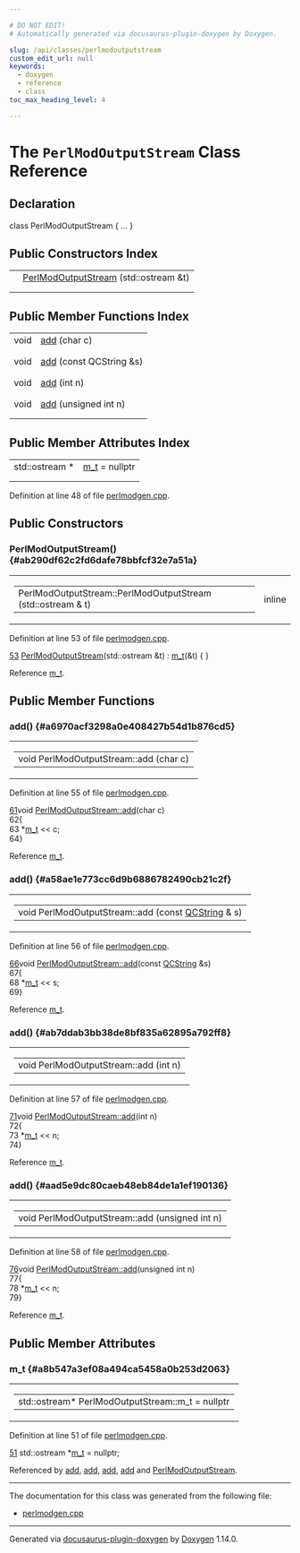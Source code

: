 ```yaml
---

# DO NOT EDIT!
# Automatically generated via docusaurus-plugin-doxygen by Doxygen.

slug: /api/classes/perlmodoutputstream
custom_edit_url: null
keywords:
  - doxygen
  - reference
  - class
toc_max_heading_level: 4

---
```


<div class="doxyPage">

# The `PerlModOutputStream` Class Reference



## Declaration

<div class="doxyDeclaration">
class PerlModOutputStream { ... }
</div>

## Public Constructors Index

<table class="doxyMembersIndex">

<tr class="doxyMemberIndexItem">
<td class="doxyMemberIndexItemType" align="left" valign="top"></td>
<td class="doxyMemberIndexItemName" align="left" valign="top"><a href="#ab290df62c2fd6dafe78bbfcf32e7a51a">PerlModOutputStream</a> (std::ostream &amp;t)</td>
</tr>
<tr class="doxyMemberIndexDescription">
<td class="doxyMemberIndexDescriptionLeft"></td>
<td class="doxyMemberIndexDescriptionRight">
</td>
</tr>
<tr class="doxyMemberIndexSeparator">
<td class="doxyMemberIndexSeparator" colspan="2"></td>
</tr>

</table>

## Public Member Functions Index

<table class="doxyMembersIndex">

<tr class="doxyMemberIndexItem">
<td class="doxyMemberIndexItemType" align="left" valign="top">void</td>
<td class="doxyMemberIndexItemName" align="left" valign="top"><a href="#a6970acf3298a0e408427b54d1b876cd5">add</a> (char c)</td>
</tr>
<tr class="doxyMemberIndexDescription">
<td class="doxyMemberIndexDescriptionLeft"></td>
<td class="doxyMemberIndexDescriptionRight">
</td>
</tr>
<tr class="doxyMemberIndexSeparator">
<td class="doxyMemberIndexSeparator" colspan="2"></td>
</tr>

<tr class="doxyMemberIndexItem">
<td class="doxyMemberIndexItemType" align="left" valign="top">void</td>
<td class="doxyMemberIndexItemName" align="left" valign="top"><a href="#a58ae1e773cc6d9b6886782490cb21c2f">add</a> (const QCString &amp;s)</td>
</tr>
<tr class="doxyMemberIndexDescription">
<td class="doxyMemberIndexDescriptionLeft"></td>
<td class="doxyMemberIndexDescriptionRight">
</td>
</tr>
<tr class="doxyMemberIndexSeparator">
<td class="doxyMemberIndexSeparator" colspan="2"></td>
</tr>

<tr class="doxyMemberIndexItem">
<td class="doxyMemberIndexItemType" align="left" valign="top">void</td>
<td class="doxyMemberIndexItemName" align="left" valign="top"><a href="#ab7ddab3bb38de8bf835a62895a792ff8">add</a> (int n)</td>
</tr>
<tr class="doxyMemberIndexDescription">
<td class="doxyMemberIndexDescriptionLeft"></td>
<td class="doxyMemberIndexDescriptionRight">
</td>
</tr>
<tr class="doxyMemberIndexSeparator">
<td class="doxyMemberIndexSeparator" colspan="2"></td>
</tr>

<tr class="doxyMemberIndexItem">
<td class="doxyMemberIndexItemType" align="left" valign="top">void</td>
<td class="doxyMemberIndexItemName" align="left" valign="top"><a href="#aad5e9dc80caeb48eb84de1a1ef190136">add</a> (unsigned int n)</td>
</tr>
<tr class="doxyMemberIndexDescription">
<td class="doxyMemberIndexDescriptionLeft"></td>
<td class="doxyMemberIndexDescriptionRight">
</td>
</tr>
<tr class="doxyMemberIndexSeparator">
<td class="doxyMemberIndexSeparator" colspan="2"></td>
</tr>

</table>

## Public Member Attributes Index

<table class="doxyMembersIndex">

<tr class="doxyMemberIndexItem">
<td class="doxyMemberIndexItemType" align="left" valign="top">std::ostream *</td>
<td class="doxyMemberIndexItemName" align="left" valign="top"><a href="#a8b547a3ef08a494ca5458a0b253d2063">m_t</a> = nullptr</td>
</tr>
<tr class="doxyMemberIndexDescription">
<td class="doxyMemberIndexDescriptionLeft"></td>
<td class="doxyMemberIndexDescriptionRight">
</td>
</tr>
<tr class="doxyMemberIndexSeparator">
<td class="doxyMemberIndexSeparator" colspan="2"></td>
</tr>

</table>


<p>Definition at line 48 of file <a href="/web-doxygen/docs/api/files/src/perlmodgen-cpp">perlmodgen.cpp</a>.</p>


<div class="doxySectionDef">

## Public Constructors

### PerlModOutputStream() {#ab290df62c2fd6dafe78bbfcf32e7a51a}

<div class="doxyMemberItem">
<div class="doxyMemberProto">
<table class="doxyMemberLabels">
<tr class="doxyMemberLabels">
<td class="doxyMemberLabelsLeft">
<table class="doxyMemberName">
<tr>
<td class="doxyMemberName">PerlModOutputStream::PerlModOutputStream (std::ostream &amp; t)</td>
</tr>
</table>
</td>
<td class="doxyMemberLabelsRight">
<span class="doxyMemberLabels">
<span class="doxyMemberLabel inline">inline</span>
</span>
</td>
</tr>
</table>
</div>
<div class="doxyMemberDoc">



<p>Definition at line 53 of file <a href="/web-doxygen/docs/api/files/src/perlmodgen-cpp">perlmodgen.cpp</a>.</p>


<div class="doxyProgramListing">

<div class="doxyCodeLine"><span class="doxyLineNumber"><a href="#ab290df62c2fd6dafe78bbfcf32e7a51a">53</a></span><span class="doxyLineContent"><span class="doxyHighlight">    <a href="#ab290df62c2fd6dafe78bbfcf32e7a51a">PerlModOutputStream</a>(std::ostream &amp;t) : <a href="#a8b547a3ef08a494ca5458a0b253d2063">m_t</a>(&amp;t) { }</span></span></div>

</div>


<p>Reference <a href="#a8b547a3ef08a494ca5458a0b253d2063">m_t</a>.</p>

</div>
</div>

</div>

<div class="doxySectionDef">

## Public Member Functions

### add() {#a6970acf3298a0e408427b54d1b876cd5}

<div class="doxyMemberItem">
<div class="doxyMemberProto">
<table class="doxyMemberLabels">
<tr class="doxyMemberLabels">
<td class="doxyMemberLabelsLeft">
<table class="doxyMemberName">
<tr>
<td class="doxyMemberName">void PerlModOutputStream::add (char c)</td>
</tr>
</table>
</td>
</tr>
</table>
</div>
<div class="doxyMemberDoc">



<p>Definition at line 55 of file <a href="/web-doxygen/docs/api/files/src/perlmodgen-cpp">perlmodgen.cpp</a>.</p>


<div class="doxyProgramListing">

<div class="doxyCodeLine"><span class="doxyLineNumber"><a href="#a6970acf3298a0e408427b54d1b876cd5">61</a></span><span class="doxyLineContent"><span class="doxyHighlightKeywordType">void</span><span class="doxyHighlight"> <a href="#a6970acf3298a0e408427b54d1b876cd5">PerlModOutputStream::add</a>(</span><span class="doxyHighlightKeywordType">char</span><span class="doxyHighlight"> c)</span></span></div>
<div class="doxyCodeLine"><span class="doxyLineNumber">62</span><span class="doxyLineContent"><span class="doxyHighlight">{</span></span></div>
<div class="doxyCodeLine"><span class="doxyLineNumber">63</span><span class="doxyLineContent"><span class="doxyHighlight">  *<a href="#a8b547a3ef08a494ca5458a0b253d2063">m_t</a> &lt;&lt; c;</span></span></div>
<div class="doxyCodeLine"><span class="doxyLineNumber">64</span><span class="doxyLineContent"><span class="doxyHighlight">}</span></span></div>

</div>


<p>Reference <a href="#a8b547a3ef08a494ca5458a0b253d2063">m_t</a>.</p>

</div>
</div>

### add() {#a58ae1e773cc6d9b6886782490cb21c2f}

<div class="doxyMemberItem">
<div class="doxyMemberProto">
<table class="doxyMemberLabels">
<tr class="doxyMemberLabels">
<td class="doxyMemberLabelsLeft">
<table class="doxyMemberName">
<tr>
<td class="doxyMemberName">void PerlModOutputStream::add (const <a href="/web-doxygen/docs/api/classes/qcstring">QCString</a> &amp; s)</td>
</tr>
</table>
</td>
</tr>
</table>
</div>
<div class="doxyMemberDoc">



<p>Definition at line 56 of file <a href="/web-doxygen/docs/api/files/src/perlmodgen-cpp">perlmodgen.cpp</a>.</p>


<div class="doxyProgramListing">

<div class="doxyCodeLine"><span class="doxyLineNumber"><a href="#a58ae1e773cc6d9b6886782490cb21c2f">66</a></span><span class="doxyLineContent"><span class="doxyHighlightKeywordType">void</span><span class="doxyHighlight"> <a href="#a6970acf3298a0e408427b54d1b876cd5">PerlModOutputStream::add</a>(</span><span class="doxyHighlightKeyword">const</span><span class="doxyHighlight"> <a href="/web-doxygen/docs/api/classes/qcstring">QCString</a> &amp;s)</span></span></div>
<div class="doxyCodeLine"><span class="doxyLineNumber">67</span><span class="doxyLineContent"><span class="doxyHighlight">{</span></span></div>
<div class="doxyCodeLine"><span class="doxyLineNumber">68</span><span class="doxyLineContent"><span class="doxyHighlight">  *<a href="#a8b547a3ef08a494ca5458a0b253d2063">m_t</a> &lt;&lt; s;</span></span></div>
<div class="doxyCodeLine"><span class="doxyLineNumber">69</span><span class="doxyLineContent"><span class="doxyHighlight">}</span></span></div>

</div>


<p>Reference <a href="#a8b547a3ef08a494ca5458a0b253d2063">m_t</a>.</p>

</div>
</div>

### add() {#ab7ddab3bb38de8bf835a62895a792ff8}

<div class="doxyMemberItem">
<div class="doxyMemberProto">
<table class="doxyMemberLabels">
<tr class="doxyMemberLabels">
<td class="doxyMemberLabelsLeft">
<table class="doxyMemberName">
<tr>
<td class="doxyMemberName">void PerlModOutputStream::add (int n)</td>
</tr>
</table>
</td>
</tr>
</table>
</div>
<div class="doxyMemberDoc">



<p>Definition at line 57 of file <a href="/web-doxygen/docs/api/files/src/perlmodgen-cpp">perlmodgen.cpp</a>.</p>


<div class="doxyProgramListing">

<div class="doxyCodeLine"><span class="doxyLineNumber"><a href="#ab7ddab3bb38de8bf835a62895a792ff8">71</a></span><span class="doxyLineContent"><span class="doxyHighlightKeywordType">void</span><span class="doxyHighlight"> <a href="#a6970acf3298a0e408427b54d1b876cd5">PerlModOutputStream::add</a>(</span><span class="doxyHighlightKeywordType">int</span><span class="doxyHighlight"> n)</span></span></div>
<div class="doxyCodeLine"><span class="doxyLineNumber">72</span><span class="doxyLineContent"><span class="doxyHighlight">{</span></span></div>
<div class="doxyCodeLine"><span class="doxyLineNumber">73</span><span class="doxyLineContent"><span class="doxyHighlight">  *<a href="#a8b547a3ef08a494ca5458a0b253d2063">m_t</a> &lt;&lt; n;</span></span></div>
<div class="doxyCodeLine"><span class="doxyLineNumber">74</span><span class="doxyLineContent"><span class="doxyHighlight">}</span></span></div>

</div>


<p>Reference <a href="#a8b547a3ef08a494ca5458a0b253d2063">m_t</a>.</p>

</div>
</div>

### add() {#aad5e9dc80caeb48eb84de1a1ef190136}

<div class="doxyMemberItem">
<div class="doxyMemberProto">
<table class="doxyMemberLabels">
<tr class="doxyMemberLabels">
<td class="doxyMemberLabelsLeft">
<table class="doxyMemberName">
<tr>
<td class="doxyMemberName">void PerlModOutputStream::add (unsigned int n)</td>
</tr>
</table>
</td>
</tr>
</table>
</div>
<div class="doxyMemberDoc">



<p>Definition at line 58 of file <a href="/web-doxygen/docs/api/files/src/perlmodgen-cpp">perlmodgen.cpp</a>.</p>


<div class="doxyProgramListing">

<div class="doxyCodeLine"><span class="doxyLineNumber"><a href="#aad5e9dc80caeb48eb84de1a1ef190136">76</a></span><span class="doxyLineContent"><span class="doxyHighlightKeywordType">void</span><span class="doxyHighlight"> <a href="#a6970acf3298a0e408427b54d1b876cd5">PerlModOutputStream::add</a>(</span><span class="doxyHighlightKeywordType">unsigned</span><span class="doxyHighlight"> </span><span class="doxyHighlightKeywordType">int</span><span class="doxyHighlight"> n)</span></span></div>
<div class="doxyCodeLine"><span class="doxyLineNumber">77</span><span class="doxyLineContent"><span class="doxyHighlight">{</span></span></div>
<div class="doxyCodeLine"><span class="doxyLineNumber">78</span><span class="doxyLineContent"><span class="doxyHighlight">  *<a href="#a8b547a3ef08a494ca5458a0b253d2063">m_t</a> &lt;&lt; n;</span></span></div>
<div class="doxyCodeLine"><span class="doxyLineNumber">79</span><span class="doxyLineContent"><span class="doxyHighlight">}</span></span></div>

</div>


<p>Reference <a href="#a8b547a3ef08a494ca5458a0b253d2063">m_t</a>.</p>

</div>
</div>

</div>

<div class="doxySectionDef">

## Public Member Attributes

### m\_t {#a8b547a3ef08a494ca5458a0b253d2063}

<div class="doxyMemberItem">
<div class="doxyMemberProto">
<table class="doxyMemberLabels">
<tr class="doxyMemberLabels">
<td class="doxyMemberLabelsLeft">
<table class="doxyMemberName">
<tr>
<td class="doxyMemberName">std::ostream* PerlModOutputStream::m_t = nullptr</td>
</tr>
</table>
</td>
</tr>
</table>
</div>
<div class="doxyMemberDoc">



<p>Definition at line 51 of file <a href="/web-doxygen/docs/api/files/src/perlmodgen-cpp">perlmodgen.cpp</a>.</p>


<div class="doxyProgramListing">

<div class="doxyCodeLine"><span class="doxyLineNumber"><a href="#a8b547a3ef08a494ca5458a0b253d2063">51</a></span><span class="doxyLineContent"><span class="doxyHighlight">    std::ostream *<a href="#a8b547a3ef08a494ca5458a0b253d2063">m_t</a> = </span><span class="doxyHighlightKeyword">nullptr</span><span class="doxyHighlight">;</span></span></div>

</div>


<p>Referenced by <a href="#a6970acf3298a0e408427b54d1b876cd5">add</a>, <a href="#a58ae1e773cc6d9b6886782490cb21c2f">add</a>, <a href="#ab7ddab3bb38de8bf835a62895a792ff8">add</a>, <a href="#aad5e9dc80caeb48eb84de1a1ef190136">add</a> and <a href="#ab290df62c2fd6dafe78bbfcf32e7a51a">PerlModOutputStream</a>.</p>

</div>
</div>

</div>

<hr/>

The documentation for this class was generated from the following file:

<ul>
<li><a href="/web-doxygen/docs/api/files/src/perlmodgen-cpp">perlmodgen.cpp</a></li>
</ul>

<hr/>

<p class="doxyGeneratedBy">Generated via <a href="https://github.com/xpack/docusaurus-plugin-doxygen">docusaurus-plugin-doxygen</a> by <a href="https://www.doxygen.nl">Doxygen</a> 1.14.0.</p>

</div>
